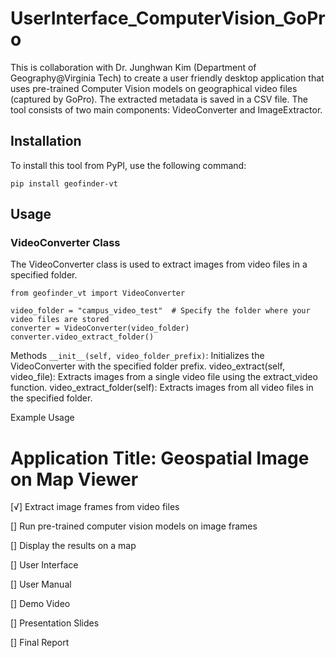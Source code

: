 # UserInterface_ComputerVision_GoPro
This is collaboration with Dr. Junghwan Kim (Department of Geography@Virginia Tech) to create a user friendly desktop application that uses pre-trained Computer Vision models on geographical video files (captured by GoPro). The extracted metadata is saved in a CSV file. The tool consists of two main components: VideoConverter and ImageExtractor.

## Installation
To install this tool from PyPI, use the following command:
```
pip install geofinder-vt
```

## Usage
### VideoConverter Class
The VideoConverter class is used to extract images from video files in a specified folder.

```
from geofinder_vt import VideoConverter

video_folder = "campus_video_test"  # Specify the folder where your video files are stored
converter = VideoConverter(video_folder)
converter.video_extract_folder()
```
Methods
`__init__(self, video_folder_prefix)`: Initializes the VideoConverter with the specified folder prefix.
video_extract(self, video_file): Extracts images from a single video file using the extract_video function.
video_extract_folder(self): Extracts images from all video files in the specified folder.


Example Usage
# Application Title: Geospatial Image on Map Viewer

[√] Extract image frames from video files

[] Run pre-trained computer vision models on image frames

[] Display the results on a map

[] User Interface

[] User Manual

[] Demo Video

[] Presentation Slides

[] Final Report
